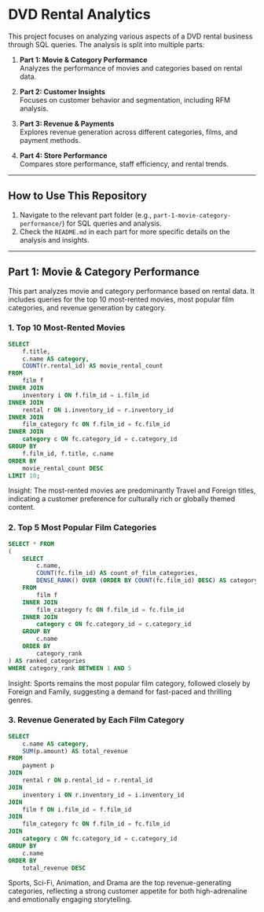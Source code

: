 # DVD Rental Analytics

This project focuses on analyzing various aspects of a DVD rental business through SQL queries. The analysis is split into multiple parts:

1. **Part 1: Movie & Category Performance**  
   Analyzes the performance of movies and categories based on rental data.

2. **Part 2: Customer Insights**  
   Focuses on customer behavior and segmentation, including RFM analysis.

3. **Part 3: Revenue & Payments**  
   Explores revenue generation across different categories, films, and payment methods.

4. **Part 4: Store Performance**  
   Compares store performance, staff efficiency, and rental trends.

---

## How to Use This Repository

1. Navigate to the relevant part folder (e.g., `part-1-movie-category-performance/`) for SQL queries and analysis.
2. Check the `README.md` in each part for more specific details on the analysis and insights.

---

## Part 1: Movie & Category Performance

This part analyzes movie and category performance based on rental data. It includes queries for the top 10 most-rented movies, most popular film categories, and revenue generation by category.

### 1. Top 10 Most-Rented Movies

```sql
SELECT 
    f.title,
    c.name AS category,
    COUNT(r.rental_id) AS movie_rental_count
FROM 
    film f
INNER JOIN 
    inventory i ON f.film_id = i.film_id
INNER JOIN 
    rental r ON i.inventory_id = r.inventory_id
INNER JOIN 
    film_category fc ON f.film_id = fc.film_id
INNER JOIN 
    category c ON fc.category_id = c.category_id  
GROUP BY 
    f.film_id, f.title, c.name
ORDER BY 
    movie_rental_count DESC
LIMIT 10;
```
Insight: The most-rented movies are predominantly Travel and Foreign titles, indicating a customer preference for culturally rich or globally themed content.


### 2. Top 5 Most Popular Film Categories

```sql
SELECT * FROM 
(
    SELECT 
        c.name, 
        COUNT(fc.film_id) AS count_of_film_categories,
        DENSE_RANK() OVER (ORDER BY COUNT(fc.film_id) DESC) AS category_rank
    FROM 
        film f
    INNER JOIN 
        film_category fc ON f.film_id = fc.film_id
    INNER JOIN 
        category c ON fc.category_id = c.category_id
    GROUP BY 
        c.name
    ORDER BY 
        category_rank
) AS ranked_categories
WHERE category_rank BETWEEN 1 AND 5
```
Insight: Sports remains the most popular film category, followed closely by Foreign and Family, suggesting a demand for fast-paced and thrilling genres.

### 3. Revenue Generated by Each Film Category

```sql
SELECT 
    c.name AS category,
    SUM(p.amount) AS total_revenue
FROM 
    payment p
JOIN 
    rental r ON p.rental_id = r.rental_id
JOIN 
    inventory i ON r.inventory_id = i.inventory_id
JOIN 
    film f ON i.film_id = f.film_id
JOIN 
    film_category fc ON f.film_id = fc.film_id
JOIN 
    category c ON fc.category_id = c.category_id
GROUP BY 
    c.name
ORDER BY 
    total_revenue DESC
```
Sports, Sci-Fi, Animation, and Drama are the top revenue-generating categories, reflecting a strong customer appetite for both high-adrenaline and emotionally engaging storytelling.



